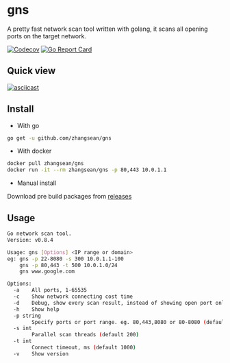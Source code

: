 # gns

A pretty fast network scan tool written with golang, it scans all opening ports on the target network.

[![Codecov](https://codecov.io/gh/zhangsean/gns/branch/master/graph/badge.svg)](https://codecov.io/gh/zhangsean/gns)
[![Go Report Card](https://goreportcard.com/badge/github.com/zhangsean/gns)](https://goreportcard.com/report/github.com/zhangsean/gns)

## Quick view

[![asciicast](https://asciinema.org/a/448361.svg)](https://asciinema.org/a/448361)

## Install

* With go

```sh
go get -u github.com/zhangsean/gns
```

* With docker

```sh
docker pull zhangsean/gns
docker run -it --rm zhangsean/gns -p 80,443 10.0.1.1
```

* Manual install

Download pre build packages from [releases](https://github.com/zhangsean/gns/releases/latest)

## Usage

```sh
Go network scan tool.
Version: v0.8.4

Usage: gns [Options] <IP range or domain>
eg: gns -p 22-8080 -s 300 10.0.1.1-100
    gns -p 80,443 -t 500 10.0.1.0/24
    gns www.google.com

Options:
  -a    All ports, 1-65535
  -c    Show network connecting cost time
  -d    Debug, show every scan result, instead of showing open port only
  -h    Show help
  -p string
        Specify ports or port range. eg. 80,443,8080 or 80-8080 (default "21,22,23,53,80,135,139,443,445,1080,1433,1521,3306,3389,5432,6379,8080")
  -s int
        Parallel scan threads (default 200)
  -t int
        Connect timeout, ms (default 1000)
  -v    Show version
```

